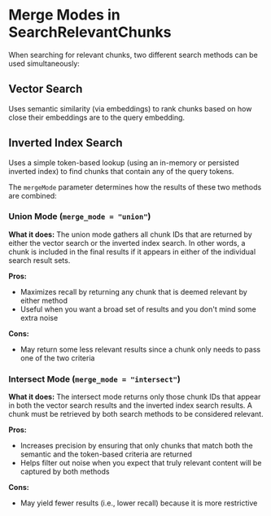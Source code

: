 # Merge Modes in SearchRelevantChunks

When searching for relevant chunks, two different search methods can be used simultaneously:

## Vector Search
Uses semantic similarity (via embeddings) to rank chunks based on how close their embeddings are to the query embedding.

## Inverted Index Search
Uses a simple token-based lookup (using an in-memory or persisted inverted index) to find chunks that contain any of the query tokens.

The `mergeMode` parameter determines how the results of these two methods are combined:

### Union Mode (`merge_mode = "union"`)
**What it does:**
The union mode gathers all chunk IDs that are returned by either the vector search or the inverted index search. In other words, a chunk is included in the final results if it appears in either of the individual search result sets.

**Pros:**
- Maximizes recall by returning any chunk that is deemed relevant by either method
- Useful when you want a broad set of results and you don't mind some extra noise

**Cons:**
- May return some less relevant results since a chunk only needs to pass one of the two criteria

### Intersect Mode (`merge_mode = "intersect"`)
**What it does:**
The intersect mode returns only those chunk IDs that appear in both the vector search results and the inverted index search results. A chunk must be retrieved by both search methods to be considered relevant.

**Pros:**
- Increases precision by ensuring that only chunks that match both the semantic and the token-based criteria are returned
- Helps filter out noise when you expect that truly relevant content will be captured by both methods

**Cons:**
- May yield fewer results (i.e., lower recall) because it is more restrictive